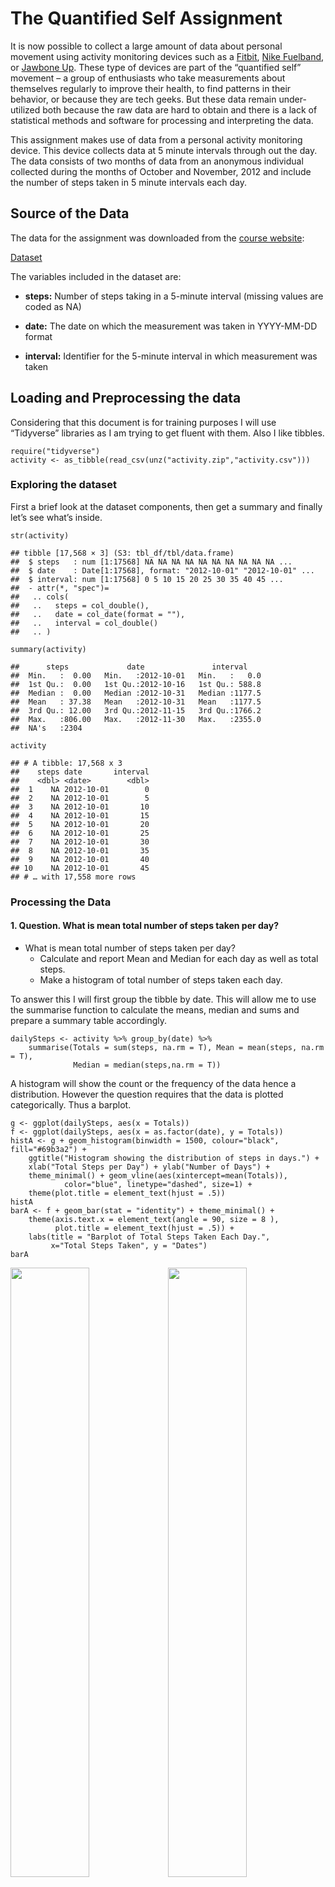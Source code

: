 The Quantified Self Assignment
==============================

It is now possible to collect a large amount of data about personal
movement using activity monitoring devices such as a
[Fitbit](https://www.fitbit.com/ "Fitbit"), [Nike
Fuelband](https://www.nike.com/us/en_us/c/nikeplus-fuelband "Nike Fuelband"),
or [Jawbone Up](https://jawbone.com/up "Jawbone Up"). These type of
devices are part of the “quantified self” movement – a group of
enthusiasts who take measurements about themselves regularly to improve
their health, to find patterns in their behavior, or because they are
tech geeks. But these data remain under-utilized both because the raw
data are hard to obtain and there is a lack of statistical methods and
software for processing and interpreting the data.

This assignment makes use of data from a personal activity monitoring
device. This device collects data at 5 minute intervals through out the
day. The data consists of two months of data from an anonymous
individual collected during the months of October and November, 2012 and
include the number of steps taken in 5 minute intervals each day.

Source of the Data
------------------

The data for the assignment was downloaded from the [course
website](https://www.coursera.org/learn/reproducible-research/peer/gYyPt/course-project-1 "course website"):

[Dataset](https://d396qusza40orc.cloudfront.net/repdata%2Fdata%2Factivity.zip "Dataset")

The variables included in the dataset are:

-   **steps:** Number of steps taking in a 5-minute interval (missing
    values are coded as NA)

-   **date:** The date on which the measurement was taken in YYYY-MM-DD
    format

-   **interval:** Identifier for the 5-minute interval in which
    measurement was taken

Loading and Preprocessing the data
----------------------------------

Considering that this document is for training purposes I will use
“Tidyverse” libraries as I am trying to get fluent with them. Also I
like tibbles.

    require("tidyverse")
    activity <- as_tibble(read_csv(unz("activity.zip","activity.csv")))

### Exploring the dataset

First a brief look at the dataset components, then get a summary and
finally let’s see what’s inside.

    str(activity)

    ## tibble [17,568 × 3] (S3: tbl_df/tbl/data.frame)
    ##  $ steps   : num [1:17568] NA NA NA NA NA NA NA NA NA NA ...
    ##  $ date    : Date[1:17568], format: "2012-10-01" "2012-10-01" ...
    ##  $ interval: num [1:17568] 0 5 10 15 20 25 30 35 40 45 ...
    ##  - attr(*, "spec")=
    ##   .. cols(
    ##   ..   steps = col_double(),
    ##   ..   date = col_date(format = ""),
    ##   ..   interval = col_double()
    ##   .. )

    summary(activity)

    ##      steps             date               interval     
    ##  Min.   :  0.00   Min.   :2012-10-01   Min.   :   0.0  
    ##  1st Qu.:  0.00   1st Qu.:2012-10-16   1st Qu.: 588.8  
    ##  Median :  0.00   Median :2012-10-31   Median :1177.5  
    ##  Mean   : 37.38   Mean   :2012-10-31   Mean   :1177.5  
    ##  3rd Qu.: 12.00   3rd Qu.:2012-11-15   3rd Qu.:1766.2  
    ##  Max.   :806.00   Max.   :2012-11-30   Max.   :2355.0  
    ##  NA's   :2304

    activity

    ## # A tibble: 17,568 x 3
    ##    steps date       interval
    ##    <dbl> <date>        <dbl>
    ##  1    NA 2012-10-01        0
    ##  2    NA 2012-10-01        5
    ##  3    NA 2012-10-01       10
    ##  4    NA 2012-10-01       15
    ##  5    NA 2012-10-01       20
    ##  6    NA 2012-10-01       25
    ##  7    NA 2012-10-01       30
    ##  8    NA 2012-10-01       35
    ##  9    NA 2012-10-01       40
    ## 10    NA 2012-10-01       45
    ## # … with 17,558 more rows

### Processing the Data

#### 1. Question. What is mean total number of steps taken per day?

-   What is mean total number of steps taken per day?
    -   Calculate and report Mean and Median for each day as well as
        total steps.
    -   Make a histogram of total number of steps taken each day.

To answer this I will first group the tibble by date. This will allow me
to use the summarise function to calculate the means, median and sums
and prepare a summary table accordingly.

    dailySteps <- activity %>% group_by(date) %>%
        summarise(Totals = sum(steps, na.rm = T), Mean = mean(steps, na.rm = T),
                  Median = median(steps,na.rm = T))

A histogram will show the count or the frequency of the data hence a
distribution. However the question requires that the data is plotted
categorically. Thus a barplot.

    g <- ggplot(dailySteps, aes(x = Totals))
    f <- ggplot(dailySteps, aes(x = as.factor(date), y = Totals))
    histA <- g + geom_histogram(binwidth = 1500, colour="black", fill="#69b3a2") + 
        ggtitle("Histogram showing the distribution of steps in days.") +
        xlab("Total Steps per Day") + ylab("Number of Days") +
        theme_minimal() + geom_vline(aes(xintercept=mean(Totals)),
                color="blue", linetype="dashed", size=1) +
        theme(plot.title = element_text(hjust = .5))
    histA
    barA <- f + geom_bar(stat = "identity") + theme_minimal() + 
        theme(axis.text.x = element_text(angle = 90, size = 8 ),
              plot.title = element_text(hjust = .5)) + 
        labs(title = "Barplot of Total Steps Taken Each Day.",
             x="Total Steps Taken", y = "Dates") 
    barA

<img src="PA1_template_files/figure-markdown_strict/question1b-1.png" width="50%" /><img src="PA1_template_files/figure-markdown_strict/question1b-2.png" width="50%" />
Totals, Mean and Median information for each day.

    dailySteps

    ## # A tibble: 61 x 4
    ##    date       Totals    Mean Median
    ##    <date>      <dbl>   <dbl>  <dbl>
    ##  1 2012-10-01      0 NaN         NA
    ##  2 2012-10-02    126   0.438      0
    ##  3 2012-10-03  11352  39.4        0
    ##  4 2012-10-04  12116  42.1        0
    ##  5 2012-10-05  13294  46.2        0
    ##  6 2012-10-06  15420  53.5        0
    ##  7 2012-10-07  11015  38.2        0
    ##  8 2012-10-08      0 NaN         NA
    ##  9 2012-10-09  12811  44.5        0
    ## 10 2012-10-10   9900  34.4        0
    ## # … with 51 more rows

#### 2. Question. What is the average daily activity pattern?

-   What is the average daily activity pattern?
    -   Make a time series plot (i.e. <span style="color: red;">type =
        “l”</span>) of the 5-minute interval (x-axis) and the average
        number of steps taken, averaged across all days (y-axis)
    -   Which 5-minute interval, on average across all the days in the
        dataset, contains the maximum number of steps?

I will use ggplot and the summarise function once again.

    iactive <- group_by(activity, interval)
    sumTable <- summarise(iactive,Mean = mean(steps,na.rm = T),
                   Steps = sum(steps,na.rm = T),
                   Median = median(steps, na.rm = T),
                   tMean = mean(activity$steps, na.rm = T))
    t <- ggplot(sumTable, aes(interval,Mean)) 
    t + geom_point(aes(colour = Mean)) + ylab("Mean Steps")

![](PA1_template_files/figure-markdown_strict/question2a-1.png)

        scale_x_continuous(name = "Interval", breaks = seq(0,2500,250))

    ## <ScaleContinuousPosition>
    ##  Range:  
    ##  Limits:    0 --    1

Answer for the second part of the question :

    maxInt <- sumTable[sumTable$Mean==max(sumTable$Mean),]$interval
    maxInt

    ## [1] 835

The 5-minute interval, on average across all the days in the dataset,
containing the maximum number of steps is **835**

### 3. Question. Imputing missing values.

-   Note that there are a number of days/intervals where there are
    missing values (coded as NA). The presence of missing days may
    introduce bias into some calculations or summaries of the data.
    -   Calculate and report the total number of missing values in the
        dataset (i.e. the total number of rows with NAs)
    -   Devise a strategy for filling in all of the missing values in
        the dataset.
    -   Create a new dataset that is equal to the original dataset but
        with the missing data filled in.
    -   Make a histogram of the total number of steps taken each day and
        Calculate and report the mean and median total number of steps
        taken per day. Do these values differ from the estimates from
        the first part of the assignment? What is the impact of imputing
        missing data on the estimates of the total daily number of
        steps?

Although the summaries we made at the beginning state the number of NA
values, we can calculate them easily as such :

    # number of NA's
    sum(is.na(activity$steps))

    ## [1] 2304

The missing values of steps can only be filled with integers as one
can’t take quarter of a step. So I will round the median value for the
interval the missing value belongs to and fill accordingly. Initially I
replicated the activity data. Then I extracted the indexes of the
missing values. After that I *joined* the the replicated data to the
summary table I prepared above, on *interval* variable, to bring in the
*mean* value of the interval for each observation. Finally I updated all
missing values with the rounded mean values of the interval.

    repData <- activity
    missInd <- which(is.na(repData$steps))
    repData <- left_join(repData,sumTable[,1:2],by = "interval")
    repData[missInd,]$steps <- round(repData[missInd,]$Mean)
    repData <- select(repData, -Mean)
    repData

    ## # A tibble: 17,568 x 3
    ##    steps date       interval
    ##    <dbl> <date>        <dbl>
    ##  1     2 2012-10-01        0
    ##  2     0 2012-10-01        5
    ##  3     0 2012-10-01       10
    ##  4     0 2012-10-01       15
    ##  5     0 2012-10-01       20
    ##  6     2 2012-10-01       25
    ##  7     1 2012-10-01       30
    ##  8     1 2012-10-01       35
    ##  9     0 2012-10-01       40
    ## 10     1 2012-10-01       45
    ## # … with 17,558 more rows

Variables using the filled dataset will have the prefix **f**.

    # Preparing the daily steps set
    fdailySteps <- repData %>% group_by(date) %>%
        summarise(Totals = sum(steps, na.rm = T), Mean = mean(steps, na.rm = T),
                  Median = median(steps,na.rm = T))
    # The charts
    fg <- ggplot(fdailySteps, aes(x = Totals))
    ff <- ggplot(fdailySteps, aes(x = as.factor(date), y = Totals))
    histB <- fg + geom_histogram(binwidth = 1500, colour="black", fill="#69b3a2") + 
        ggtitle("Histogram showing the distribution of steps in days. - Imputed") +
        xlab("Total Steps per Day") + ylab("Number of Days") +
        theme_minimal() + geom_vline(aes(xintercept=mean(Totals)),
                color="blue", linetype="dashed", size=1) +
        theme(plot.title = element_text(hjust = .5))
    histB
    barB <- ff + geom_bar(stat = "identity") + theme_minimal() + 
        theme(axis.text.x = element_text(angle = 90, size = 8 ),
              plot.title = element_text(hjust = .5)) + 
        labs(title = "Barplot of Total Steps Taken Each Day. - Imputed",
             x="Total Steps Taken", y = "Dates") 
    barB

<img src="PA1_template_files/figure-markdown_strict/question3d-1.png" width="50%" /><img src="PA1_template_files/figure-markdown_strict/question3d-2.png" width="50%" />
Totals, Mean and Median information for each day. The change in
distribution shows that we have eliminated the outlier yet no major
disruption has occurred.

    histA
    histB
    barA
    barB
    fdailySteps

    ## # A tibble: 61 x 4
    ##    date       Totals   Mean Median
    ##    <date>      <dbl>  <dbl>  <dbl>
    ##  1 2012-10-01  10762 37.4     34.5
    ##  2 2012-10-02    126  0.438    0  
    ##  3 2012-10-03  11352 39.4      0  
    ##  4 2012-10-04  12116 42.1      0  
    ##  5 2012-10-05  13294 46.2      0  
    ##  6 2012-10-06  15420 53.5      0  
    ##  7 2012-10-07  11015 38.2      0  
    ##  8 2012-10-08  10762 37.4     34.5
    ##  9 2012-10-09  12811 44.5      0  
    ## 10 2012-10-10   9900 34.4      0  
    ## # … with 51 more rows

    summary(repData)

    ##      steps             date               interval     
    ##  Min.   :  0.00   Min.   :2012-10-01   Min.   :   0.0  
    ##  1st Qu.:  0.00   1st Qu.:2012-10-16   1st Qu.: 588.8  
    ##  Median :  0.00   Median :2012-10-31   Median :1177.5  
    ##  Mean   : 37.38   Mean   :2012-10-31   Mean   :1177.5  
    ##  3rd Qu.: 27.00   3rd Qu.:2012-11-15   3rd Qu.:1766.2  
    ##  Max.   :806.00   Max.   :2012-11-30   Max.   :2355.0

<img src="PA1_template_files/figure-markdown_strict/question1d2-1.png" width="25%" /><img src="PA1_template_files/figure-markdown_strict/question1d2-2.png" width="25%" /><img src="PA1_template_files/figure-markdown_strict/question1d2-3.png" width="25%" /><img src="PA1_template_files/figure-markdown_strict/question1d2-4.png" width="25%" />

### 4. Question. Are there differences in activity patterns between weekdays and weekends?

-   Create a new factor variable in the dataset with two levels –
    “weekday” and “weekend” indicating whether a given date is a weekday
    or weekend day.
-   Make a panel plot containing a time series plot (i.e. <span
    style="color: red;">type = “l”</span>) of the 5-minute interval
    (x-axis) and the average number of steps taken, averaged across all
    weekday days or weekend days (y-axis). See the README file in the
    GitHub repository to see an example of what this plot should look
    like using simulated data.

I used ggplot’s stat\_summary opposed to the [previous activity pattern
enquiry](#Q2) .

    repData$Day <- ifelse(weekdays(repData$date) 
                           %in% c("Cumartesi","Pazar"), "weekend", "weekday")
    repData$Day <- factor(repData$Day,sort(unique(repData$Day)), c("weekday","weekend"))

    p <- ggplot(repData)
    p + facet_grid(rows = vars(Day)) + stat_summary(aes(interval,steps),fun = "mean", color = "brown", geom = "line")

![](PA1_template_files/figure-markdown_strict/unnamed-chunk-1-1.png)
